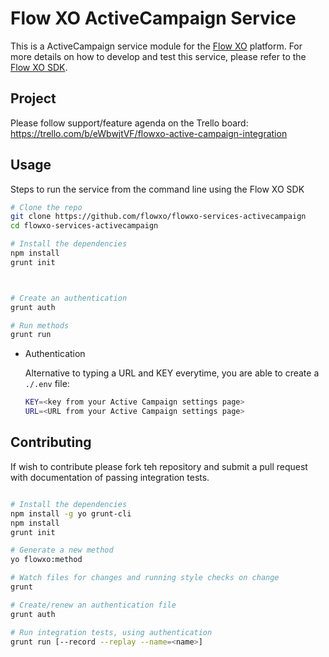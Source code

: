 # Flow XO ActiveCampaign Service

This is a ActiveCampaign service module for the [Flow XO](https://flowxo.com) platform. For more details on how to develop and test this service, please refer to the [Flow XO SDK](http://github.com/flowxo/flowxo-sdk).
## Project

Please follow support/feature agenda on the Trello board: https://trello.com/b/eWbwjtVF/flowxo-active-campaign-integration

## Usage

Steps to run the service from the command line using the Flow XO SDK
``` bash
# Clone the repo
git clone https://github.com/flowxo/flowxo-services-activecampaign
cd flowxo-services-activecampaign

# Install the dependencies
npm install
grunt init



# Create an authentication
grunt auth

# Run methods
grunt run
```
* Authentication

	Alternative to typing a URL and KEY everytime, you are able to create a `./.env` file:

	``` bash
	KEY=<key from your Active Campaign settings page>
	URL=<URL from your Active Campaign settings page>
	``` 

## Contributing

If wish to contribute please fork teh repository and submit a pull request with documentation of passing integration tests.

``` bash

# Install the dependencies
npm install -g yo grunt-cli
npm install
grunt init

# Generate a new method
yo flowxo:method

# Watch files for changes and running style checks on change
grunt

# Create/renew an authentication file
grunt auth

# Run integration tests, using authentication
grunt run [--record --replay --name=<name>]

```
